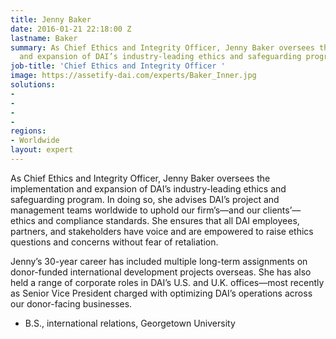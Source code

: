 ```yaml
---
title: Jenny Baker
date: 2016-01-21 22:18:00 Z
lastname: Baker
summary: As Chief Ethics and Integrity Officer, Jenny Baker oversees the implementation
  and expansion of DAI’s industry-leading ethics and safeguarding program.
job-title: 'Chief Ethics and Integrity Officer '
image: https://assetify-dai.com/experts/Baker_Inner.jpg
solutions:
- 
- 
- 
- 
regions:
- Worldwide
layout: expert
---
```


As Chief Ethics and Integrity Officer, Jenny Baker oversees the implementation and expansion of DAI’s industry-leading ethics and safeguarding program. In doing so, she advises DAI’s project and management teams worldwide to uphold our firm’s—and our clients’—ethics and compliance standards. She ensures that all DAI employees, partners, and stakeholders have voice and are empowered to raise ethics questions and concerns without fear of retaliation.
 
Jenny’s 30-year career has included multiple long-term assignments on donor-funded international development projects overseas. She has also held a range of corporate roles in DAI’s U.S. and U.K. offices—most recently as Senior Vice President charged with optimizing DAI’s operations across our donor-facing businesses.

* B.S., international relations, Georgetown University